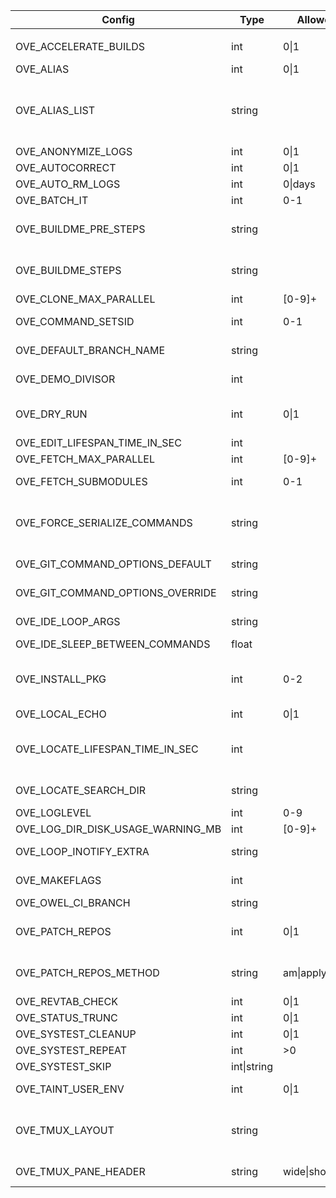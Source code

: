 | Config                              | Type           | Allowed           | Affect                                  | Description                                                                        | Default value
|-|-|-|-|-|-|
|                                     |                |
| OVE_ACCELERATE_BUILDS               | int           | 0\|1               | all-build-commands                     | prefix build acceleration tools (ccache/icecream) to PATH                          | 0                                                                                                                                                  |
| OVE_ALIAS                           | int           | 0\|1               |                                        | enable/disable aliases defined in OVE_ALIAS_LIST                                   | 0                                                                                                                                                  |
| OVE_ALIAS_LIST                      | string        |                    |                                        | semi-colon separated list of shell aliases                                         | a=ove-ahead;b=ove-behind;d=ove-diff;f=ove-fetch;h=ove-list-aliases;n=ove-news;s=ove-status;sa=ove-show-ahead;sb=ove-show-behind;sn=ove-show-news   |
| OVE_ANONYMIZE_LOGS                  | int           | 0\|1               | all                                    | try to anonymize logs by removing user specific info                               | 0                                                                                                                                                  |
| OVE_AUTOCORRECT                     | int           | 0\|1               | all                                    | auto correct commands                                                              | 0                                                                                                                                                  |
| OVE_AUTO_RM_LOGS                    | int           | 0\|days            | all                                    | automatically remove OVE logs                                                      | 0                                                                                                                                                  |
| OVE_BATCH_IT                        | int           | 0-1                | all                                    | run commands using ts/tsp batch system                                             | 0                                                                                                                                                  |
| OVE_BUILDME_PRE_STEPS               | string        |                    | buildme buildme-parallel               | project step(s) to run without build order considerations                          | bootstrap                                                                                                                                          |
| OVE_BUILDME_STEPS                   | string        |                    | buildme buildme-parallel               | project step(s) to run                                                             | configure build install                                                                                                                            |
| OVE_CLONE_MAX_PARALLEL              | int           | [0-9]+             | fetch                                  | max number of 'git clone' to run in parallel                                       | 0                                                                                                                                                  |
| OVE_COMMAND_SETSID                  | int           | 0-1                | all                                    | run non-terminal commands in a separate session (SID)                              | 0                                                                                                                                                  |
| OVE_DEFAULT_BRANCH_NAME             | string        |                    | add-repo unittest                      | default branch name                                                                | main                                                                                                                                               |
| OVE_DEMO_DIVISOR                    | int           |                    | demo                                   | divisor sent to 'lastlog-replay' and later to 'scriptreplay'                       | 20                                                                                                                                                 |
| OVE_DRY_RUN                         | int           | 0\|1               | all-build-commands systest             | dry-run                                                                            | 0                                                                                                                                                  |
| OVE_EDIT_LIFESPAN_TIME_IN_SEC       | int           |                    | emacs vi                               | cache ls-files and ls-modified-files                                               | 30                                                                                                                                                 |
| OVE_FETCH_MAX_PARALLEL              | int           | [0-9]+             | fetch                                  | max number of 'git fetch' to run in parallel                                       | 0                                                                                                                                                  |
| OVE_FETCH_SUBMODULES                | int           | 0-1                | add-repo,fetch                         | automatically run 'ove import-submodules' on inital clone                          | 1                                                                                                                                                  |
| OVE_FORCE_SERIALIZE_COMMANDS        | string        |                    | all-parallel-build-commands            | force OVE to serialize one or more project steps                                   |                                                                                                                                                    |
| OVE_GIT_COMMAND_OPTIONS_DEFAULT     | string        |                    | all commands                           | semi-colon separated list of git command options (defaults)                        | run list-git-command-options                                                                                                                       |
| OVE_GIT_COMMAND_OPTIONS_OVERRIDE    | string        |                    | all commands                           | semi-colon separated list of git command options (overrides)                       |                                                                                                                                                    |
| OVE_IDE_LOOP_ARGS                   | string        |                    | ide                                    | semi-colon separated list of arguments to 'ove-loop' to launch                     | 3600 0 0 fetch;60 1 0 ahead;3600 0 0 news                                                                                                          |
| OVE_IDE_SLEEP_BETWEEN_COMMANDS      | float         |                    | ide                                    | sleep between each command                                                         | 0.5                                                                                                                                                |
| OVE_INSTALL_PKG                     | int           | 0-2                | buildme buildme-parallel install-pkg   | skip (=0), install (=1) or prompt (=2) packages                                    | 2                                                                                                                                                  |
| OVE_LOCAL_ECHO                      | int           | 0\|1               | all                                    | print command-to-be-executed on stderr                                             | 0                                                                                                                                                  |
| OVE_LOCATE_LIFESPAN_TIME_IN_SEC     | int           |                    | cd forowel locate locate-all refresh   | local OVE workspace cache lifespan                                                 | 86400                                                                                                                                              |
| OVE_LOCATE_SEARCH_DIR               | string        |                    | locate                                 | where to search for OVE workspaces (only if 'locate' is unavailable)               | ${HOME}                                                                                                                                            |
| OVE_LOGLEVEL                        | int           | 0-9                | all                                    | set a specific log level                                                           | 1                                                                                                                                                  |
| OVE_LOG_DIR_DISK_USAGE_WARNING_MB   | int           | [0-9]+             | all                                    | threshold when logs take too much space                                            | 100                                                                                                                                                |
| OVE_LOOP_INOTIFY_EXTRA              | string        |                    | loop                                   | semi-colon separated list of additional files/directories to watch using inotify   |                                                                                                                                                    |
| OVE_MAKEFLAGS                       | int           |                    | all-build-commands                     | passed on to 'make' based build systems through MAKEFLAGS                          | -j${getconf _NPROCESSORS_ONLN}                                                                                                                     |
| OVE_OWEL_CI_BRANCH                  | string        |                    | log                                    | branch to use for 'ove log'                                                        | origin/${OVE_DEFAULT_BRANCH_NAME}                                                                                                                  |
| OVE_PATCH_REPOS                     | int           | 0\|1               | patch-repo pull source                 | if set, use OVE_PATCH_REPOS_METHOD to apply patches                                | 1                                                                                                                                                  |
| OVE_PATCH_REPOS_METHOD              | string        | am\|apply\|auto    | patch-repo pull source                 | patch method                                                                       | apply                                                                                                                                              |
| OVE_REVTAB_CHECK                    | int           | 0\|1               | all                                    | keep repos in-sync with 'revtab'                                                   | 1                                                                                                                                                  |
| OVE_STATUS_TRUNC                    | int           | 0\|1               | status                                 | truncate output to fit terminal                                                    | 1                                                                                                                                                  |
| OVE_SYSTEST_CLEANUP                 | int           | 0\|1               | systest                                | cleanup child procs after each systest                                             | 0                                                                                                                                                  |
| OVE_SYSTEST_REPEAT                  | int           | >0                 | systest                                | repeat tests                                                                       | 1                                                                                                                                                  |
| OVE_SYSTEST_SKIP                    | int\|string   |                    | systest                                | skip every nth test or specific tests                                              | 1                                                                                                                                                  |
| OVE_TAINT_USER_ENV                  | int           | 0\|1               | user's env                             | taint user's PATH/LD_LIBRARY_PATH/PKG_CONFIG/MAKEFLAGS                             | 1                                                                                                                                                  |
| OVE_TMUX_LAYOUT                     | string        |                    | less-lastlog loop run tail-lastlog     | tmux layout to use when launching new panes                                        | tiled                                                                                                                                              |
| OVE_TMUX_PANE_HEADER                | string        | wide\|short\|off   | fzf loop run                           | header style for tmux panes                                                        | short                                                                                                                                              |
